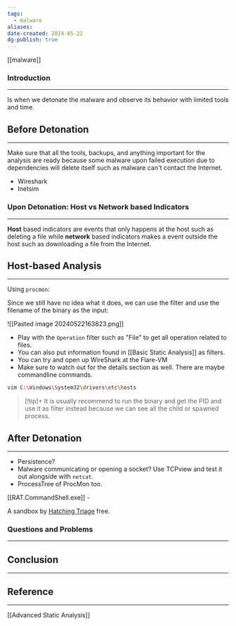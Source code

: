 ```yaml
---
tags:
  - malware
aliases: 
date-created: 2024-05-22
dg-publish: true
---
```

[[malware]] 
### Introduction 
---
Is when we detonate the malware and observe its behavior with limited tools and time.
## Before Detonation
---
Make sure that all the tools, backups, and anything important for the analysis are ready because some malware upon failed execution due to dependencies will delete itself such as malware can't contact the Internet.

- Wireshark
- Inetsim
### Upon Detonation: Host vs Network based Indicators
---
**Host** based indicators are events that only happens at the host such as deleting a file while **network** based indicators makes a event outside the host such as downloading a file from the Internet.
## Host-based Analysis
---
Using `procmon`:

Since we still have no idea what it does, we can use the filter and use the filename of the binary as the input:

![[Pasted image 20240522163823.png]]

- Play with the `Operation` filter such as "File" to get all operation related to files.
- You can also put information found in [[Basic Static Analysis]] as filters.
- You can try and open up WireShark at the Flare-VM
- Make sure to watch out for the details section as well. There are maybe commandline commands.

```bash
vim C:\Windows\System32\drivers\etc\hosts
```

 > [!tip]+ 
 > It is usually recommend to run the binary and get the PID and use it as filter instead because we can see all the child or spawned process.

## After Detonation
---
- Persistence?
- Malware communicating or opening a socket? Use TCPview and test it out alongside with `netcat`.
- ProcessTree of ProcMon too.

[[RAT.CommandShell.exe]] - 

A sandbox by [Hatching Triage](https://tria.ge) free.

### Questions and Problems
---
## Conclusion
---
## Reference 
---
[[Advanced Static Analysis]]

